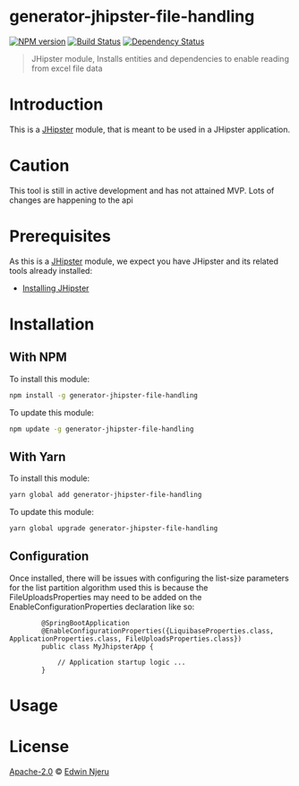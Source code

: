 # generator-jhipster-file-handling

[![NPM version][npm-image]][npm-url] [![Build Status][github-actions-image]][github-actions-url] [![Dependency Status][daviddm-image]][daviddm-url]

> JHipster module, Installs entities and dependencies to enable reading from excel file data

# Introduction

This is a [JHipster](https://www.jhipster.tech/) module, that is meant to be used in a JHipster application.

# Caution

This tool is still in active development and has not attained MVP. Lots of changes are happening to the api

# Prerequisites

As this is a [JHipster](https://www.jhipster.tech/) module, we expect you have JHipster and its related tools already installed:

- [Installing JHipster](https://www.jhipster.tech/installation/)

# Installation

## With NPM

To install this module:

```bash
npm install -g generator-jhipster-file-handling
```

To update this module:

```bash
npm update -g generator-jhipster-file-handling
```

## With Yarn

To install this module:

```bash
yarn global add generator-jhipster-file-handling
```

To update this module:

```bash
yarn global upgrade generator-jhipster-file-handling
```

## Configuration

Once installed, there will be issues with configuring the list-size parameters for the list partition algorithm used
this is because the FileUploadsProperties may need to be added on the EnableConfigurationProperties declaration like so:

            @SpringBootApplication
            @EnableConfigurationProperties({LiquibaseProperties.class, ApplicationProperties.class, FileUploadsProperties.class})
            public class MyJhipsterApp {

                // Application startup logic ...
            }

# Usage

# License

[Apache-2.0](https://github.com/ghacupha/generator-jhipster-file-handling) © [Edwin Njeru](https://github.com/ghacupha)

[npm-image]: https://img.shields.io/npm/v/generator-jhipster-file-handling.svg
[npm-url]: https://npmjs.org/package/generator-jhipster-file-handling
[github-actions-image]: https://github.com/ghacupha/generator-jhipster-file-handling/workflows/Build/badge.svg
[github-actions-url]: https://github.com/ghacupha/generator-jhipster-file-handling/actions
[daviddm-image]: https://david-dm.org/ghacupha/generator-jhipster-file-handling.svg?theme=shields.io
[daviddm-url]: https://david-dm.org/ghacupha/generator-jhipster-file-handling
